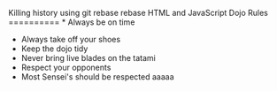 Killing history using git rebase
rebase HTML and JavaScript
 Dojo Rules ========== * Always be on time
* Always take off your shoes
* Keep the dojo tidy
* Never bring live blades on the tatami
* Respect your opponents
* Most Sensei's should be respected
aaaaa
